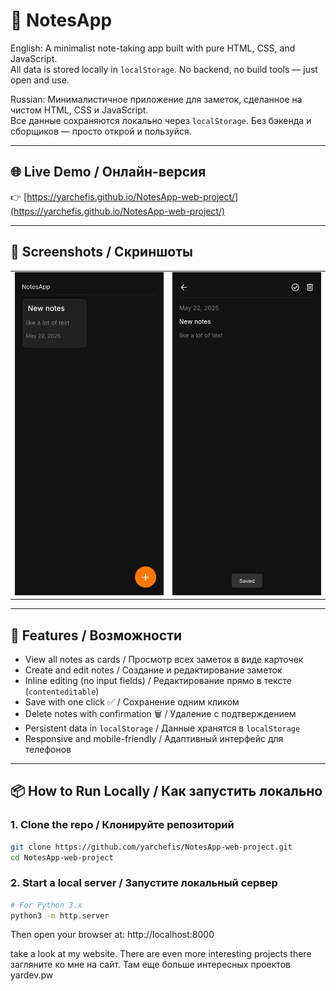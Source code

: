 # 📒 NotesApp
English:
A minimalist note-taking app built with pure HTML, CSS, and JavaScript.  
All data is stored locally in `localStorage`. No backend, no build tools — just open and use.

Russian:
Минималистичное приложение для заметок, сделанное на чистом HTML, CSS и JavaScript.  
Все данные сохраняются локально через `localStorage`. Без бэкенда и сборщиков — просто открой и пользуйся.

---

## 🌐 Live Demo / Онлайн-версия

👉 [https://yarchefis.github.io/NotesApp-web-project/](https://yarchefis.github.io/NotesApp-web-project/)

---

## 📸 Screenshots / Скриншоты

<table width="100%">
  <tr>
    <td width="50%" align="center">
      <img src="s2.png" alt="Main Screen" style="width:100%; height:auto;">
    </td>
    <td width="50%" align="center">
      <img src="s3.png" alt="Card Screen" style="width:100%; height:auto;">
    </td>
  </tr>
</table>

---

## 🚀 Features / Возможности

- View all notes as cards / Просмотр всех заметок в виде карточек  
- Create and edit notes / Создание и редактирование заметок  
- Inline editing (no input fields) / Редактирование прямо в тексте (`contenteditable`)  
- Save with one click ✅ / Сохранение одним кликом  
- Delete notes with confirmation 🗑 / Удаление с подтверждением  
- Persistent data in `localStorage` / Данные хранятся в `localStorage`  
- Responsive and mobile-friendly / Адаптивный интерфейс для телефонов  

---

## 📦 How to Run Locally / Как запустить локально

### 1. Clone the repo / Клонируйте репозиторий

```bash
git clone https://github.com/yarchefis/NotesApp-web-project.git
cd NotesApp-web-project
```

### 2. Start a local server / Запустите локальный сервер
```bash
# For Python 3.x
python3 -m http.server
```


Then open your browser at:
http://localhost:8000

take a look at my website. There are even more interesting projects there
загляните ко мне на сайт. Там еще больше интересных проектов
yardev.pw
